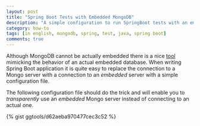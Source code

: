 ```yaml
---
layout: post
title: "Spring Boot Tests with Embedded MongoDB"
description: "A simple configuration to run SpringBoot tests with an embedded MongoDB server"
category: how-to
tags: [in english, mongodb, spring, test, java, spring boot]
comments: true
---
```

Although MongoDB cannot be actually embedded there is a nice [tool](https://github.com/flapdoodle-oss/de.flapdoodle.embed.mongo) mimicking the behavior of an actual embedded database. When writing Spring Boot application it is quite easy to replace the connection to a Mongo server with a connection to an *embedded* server with a simple configuration file.

The following configuration file should do the trick and will enable you to *transparently* use an *embedded* Mongo server instead of connecting to an actual one.

{% gist ggtools/d62aeba970477cec3c52 %}
